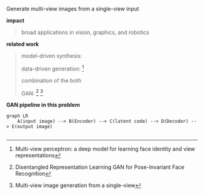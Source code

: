 Generate multi-view images from a single-view input



**impact**

> broad applications in vision, graphics, and robotics



**related work**

> model-driven synthesis: 
>
> data-driven generation: [^1]
>
> combination of the both
>
> GAN: [^Tran et al., 2017] [^Zhao et al., 2017]



**GAN pipeline in this problem**

```mermaid
graph LR
    A(input image) --> B(Encoder) --> C(latent code) --> D(Decoder) --> E(output image)
    
```















[^1]:Multi-view perceptron: a deep model for learning face identity and view representations
[^Tran et al., 2017]:Disentangled Representation Learning GAN for Pose-Invariant Face Recognition
[^Zhao et al., 2017]: Multi-view image generation from a single-view